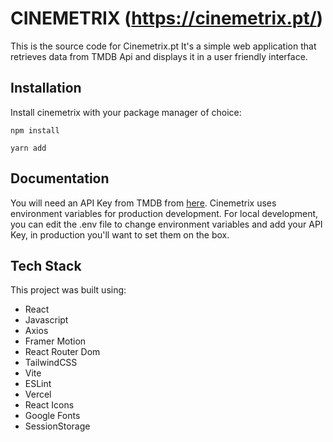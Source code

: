 # CINEMETRIX (https://cinemetrix.pt/)

This is the source code for Cinemetrix.pt
It's a simple web application that retrieves data from TMDB Api and displays it in a user friendly interface.

## Installation

Install cinemetrix with your package manager of choice:

```console
npm install
```

```console
yarn add
```

## Documentation

You will need an API Key from TMDB from <a href="https://developer.themoviedb.org/reference/intro/getting-started">here</a>.
Cinemetrix uses environment variables for production development. For local development, you can edit the .env file to change environment variables and add your API Key, in production you'll want to set them on the box.

## Tech Stack

This project was built using:

<ul>
    <li>React</li>
    <li>Javascript</li>
    <li>Axios</li>
    <li>Framer Motion</li>
    <li>React Router Dom</li>
    <li>TailwindCSS</li>
    <li>Vite</li>
    <li>ESLint</li>
    <li>Vercel</li>
    <li>React Icons</li>
    <li>Google Fonts</li>
    <li>SessionStorage</li>
</ul>